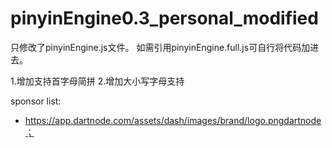 # pinyinEngine0.3_personal_modified

只修改了pinyinEngine.js文件。
如需引用pinyinEngine.full.js可自行将代码加进去。


1.增加支持首字母简拼
2.增加大小写字母支持






sponsor list:
- [](https://app.dartnode.com/assets/dash/images/brand/logo.png)https://app.dartnode.com/assets/dash/images/brand/logo.pngdartnode；
